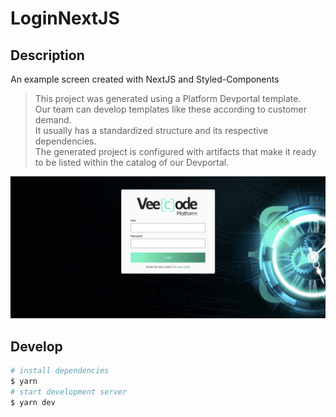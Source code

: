 # LoginNextJS

## Description

An example screen created with NextJS and Styled-Components


> This project was generated using a Platform Devportal template. <br>
Our team can develop templates like these according to customer demand. <br>
It usually has a standardized structure and its respective dependencies. <br>
The generated project is configured with artifacts that make it ready to be listed within the catalog of our Devportal.



<img src="./img/print.webp" alt="image"/>


## Develop

```bash
# install dependencies
$ yarn
# start development server
$ yarn dev
```
